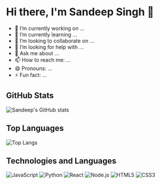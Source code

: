# Hi there, I'm Sandeep Singh 👋

- 🔭 I’m currently working on ...
- 🌱 I’m currently learning ...
- 👯 I’m looking to collaborate on ...
- 🤔 I’m looking for help with ...
- 💬 Ask me about ...
- 📫 How to reach me: ...
- 😄 Pronouns: ...
- ⚡ Fun fact: ...

## GitHub Stats

![Sandeep's GitHub stats](https://github-readme-stats.vercel.app/api?username=Sandeep-singh-99&show_icons=true&theme=radical)

## Top Languages

![Top Langs](https://github-readme-stats.vercel.app/api/top-langs/?username=Sandeep-singh-99&layout=compact&theme=radical)

## Technologies and Languages

![JavaScript](https://img.shields.io/badge/JavaScript-323330?style=for-the-badge&logo=javascript&logoColor=f7df1e)
![Python](https://img.shields.io/badge/Python-3776AB?style=for-the-badge&logo=python&logoColor=white)
![React](https://img.shields.io/badge/React-20232A?style=for-the-badge&logo=react&logoColor=61DAFB)
![Node.js](https://img.shields.io/badge/Node.js-339933?style=for-the-badge&logo=nodedotjs&logoColor=white)
![HTML5](https://img.shields.io/badge/HTML5-E34F26?style=for-the-badge&logo=html5&logoColor=white)
![CSS3](https://img.shields.io/badge/CSS3-1572B6?style=for-the-badge&logo=css3&logoColor=white)
